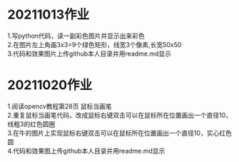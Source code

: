 # 20211013作业
1.写python代码，读一副彩色图片并显示出来彩色  
2.在图片左上角画3x3=9个绿色矩形，线宽3个像素,长宽50x50  
3.代码和效果图片上传github本人目录并用readme.md显示  

# 20211020作业
1.阅读opencv教程第28页 鼠标当画笔  
2.重复鼠标当画笔代码，改成鼠标右键双击可以在鼠标所在位置画出一个直径10，线粗3的红色圆圈  
3.在牛的图片上实现鼠标右键双击可以在鼠标所在位置画出一个直径10，实心红色圆  
4.代码和效果图上传github本人目录并用readme.md显示  




